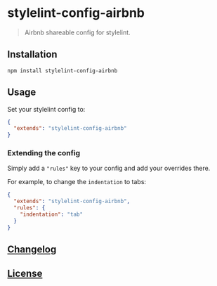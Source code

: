 # stylelint-config-airbnb

> Airbnb shareable config for stylelint.

## Installation

```console
npm install stylelint-config-airbnb
```

## Usage

Set your stylelint config to:

```json
{
  "extends": "stylelint-config-airbnb"
}
```

### Extending the config

Simply add a `"rules"` key to your config and add your overrides there.

For example, to change the `indentation` to tabs:

```json
{
  "extends": "stylelint-config-airbnb",
  "rules": {
    "indentation": "tab"
  }
}
```

## [Changelog](CHANGELOG.md)

## [License](LICENSE)
